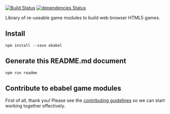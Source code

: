 [![Build Status](https://travis-ci.org/ebabel-games/ebabel.svg?branch=master)](https://travis-ci.org/ebabel-games/ebabel) [![dependencies Status](https://david-dm.org/ebabel-games/ebabel.svg)](https://david-dm.org/ebabel-games/ebabel.svg)

Library of re-useable game modules to build web browser HTML5 games.

## Install
```
npm install --save ebabel
```

## Generate this README.md document
```
npm run readme
```

## Contribute to ebabel game modules
First of all, thank you! Please see the [contributing guidelines](CONTRIBUTING.md) so we can start working together effectively.

